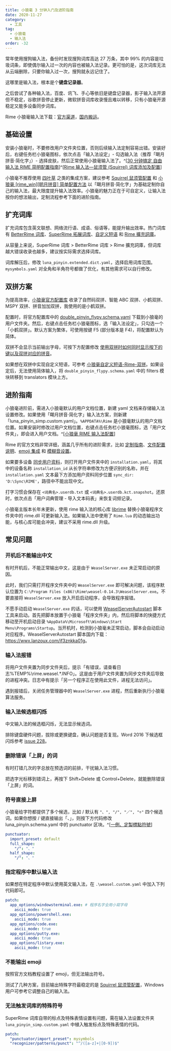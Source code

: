 ```yaml
---
title: 小狼毫 3 分钟入门及进阶指南
date: 2020-11-27
category:
  - 工具
tag:
  - 小狼毫
  - 输入法
order: -32
---
```


常年使用搜狗输入法，备份时发现搜狗词库高达 27 万条，其中 99% 的内容是垃圾词条，即使偶尔输入过一次的内容也被输入法记录。更可怕的是，这次词库无法从云端删除，只要你输入过一次，搜狗就永远记住了。

这哪里是输入法，根本是个**键盘记录器**。

之后尝试了各种输入法，百度、讯飞、手心等依旧是键盘记录器，影子输入法开源但不稳定，谷歌拼音停止更新，微软拼音词库收录慢且难以转移，只有小狼毫开源稳定又能多设备同步词库。

Rime 小狼毫输入法下载：[官方渠道](https://github.com/rime/weasel/releases/download/0.14.3/weasel-0.14.3.0-installer.exe)，[国内搬运](https://wwi.lanzoui.com/iDyF4pdzmni)。

## 基础设置

安装小狼毫时，不要修改用户文件夹位置，否则后续输入法定制容易出错。安装好后，右键任务栏小狼毫图标，依次点击「输入法设定」- 勾选输入法（推荐「朙月拼音·简化字」）- 选择皮肤，然后正常使用小狼毫输入法了。^[[30 分钟搞定 自由输入法 RIME 简明配置指南](https://www.jianshu.com/p/296bba666604)]^[[Rime 输入法—鼠须管 (Squirrel) 词库添加及配置](https://www.jianshu.com/p/cffc0ea094a7)]

小狼毫不推荐使用 [四叶草](https://github.com/fkxxyz/rime-cloverpinyin) 之类的集成方案，建议参考 [Squirrel 鼠须管配置](https://github.com/ssnhd/rime) 和 [小狼毫 [rime_win][眀月拼音] 简单配置方法](https://blog.csdn.net/qq_42204675/article/details/86422450) 以「朙月拼音·简化字」为基础定制你自己的输入法，最大限度提升输入法效率。小狼毫的魅力正在于可自定义，让输入法按你的想法输出，定制流程参考下面的进阶指南。

## 扩充词库

扩充词库包含英文联想、网络流行语、成语、俗语等，能提升输出效率。热门词库有 [BetterRime 词库](https://github.com/Chernfalin/better-rime-dict)、[SuperRime 拓展词库](https://github.com/Chernfalin/SuperRimeDict)、[自定义短语](https://gist.github.com/lotem/5440677) 和 [Rime 擴充詞庫](https://github.com/rime-aca/dictionaries)。

从容量上来说，SuperRime 词库 > BetterRime 词库 > Rime 擴充詞庫，但词库越大错误收录也越多，建议按实际需求选择词库。

词库解压后，修改 `luna_pinyin.extended.dict.yaml`，选择启用词库范围。`mysymbols.yaml` 对全角和半角符号都做了优化，有其他需求可以自行修改。

## 双拼方案

为提高效率，[小狼毫官方配置库](https://github.com/rime/rime-double-pinyin) 收录了自然码双拼、智能 ABC 双拼、小鹤双拼、MSPY 双拼、拼音加加双拼，我使用的是小鹤双拼。

配置时，将官方配置库中的 [double_pinyin_flypy.schema.yaml](https://github.com/rime/rime-double-pinyin/blob/master/double_pinyin_flypy.schema.yaml) 下载到小狼毫的用户文件夹。然后，右键点击任务栏小狼毫图标，选「输入法设定」，只勾选一个「小鹤双拼」。默认方案为繁体，可使用按键 F5 (部分版本是 F4)，将配置默认为简体。

双拼不会显示当前输出字母，可按下方配置修改 [使用双拼时如何同时显示按下的键以及双拼对应的拼音](https://github.com/rime/rime-double-pinyin/issues/6#issuecomment-754367706)。

如果想在双拼中实现自定义短语，可参考 [小狼毫自定义短语-Rime-双拼](https://blog.csdn.net/neninee/article/details/83692270)。如果设定后，无法使用简体输入，将 `double_pinyin_flypy.schema.yaml` 中的 filters 模块转移到 translators 模块上方。

## 进阶指南

小狼毫进阶前，需进入小狼毫默认的用户文档位置，新建 yaml 文档来存储输入法设置修改。如果使用「朙月拼音·简化字」输入法方案，则新建「luna_pinyin_simp.custom.yaml」。`%APPDATA%\Rime` 是小狼毫默认的用户文档位置。如果安装时修改过用户文档位置，右键点击任务栏小狼毫图标，选「用户文件夹」，即会进入用户文档。^[[小狼毫 RIME 输入法配置](https://www.dazhuanlan.com/2019/10/06/5d995d43e4432/)]

Rime 的官方文档非常详细，涵盖几乎所有的进阶需求，比如 [定制指南](https://github.com/rime/home/wiki/CustomizationGuide)、[文件配置说明](https://github.com/rime/home/wiki/RimeWithSchemata#rime-%E4%B8%AD%E7%9A%84%E6%95%B8%E6%93%9A%E6%96%87%E4%BB%B6%E5%88%86%E4%BD%88%E5%8F%8A%E4%BD%9C%E7%94%A8)、[emoji 集成](https://github.com/rime/rime-emoji) 和 [模糊音设置](https://github.com/rime/home/wiki/CustomizationGuide#%E6%A8%A1%E7%B3%8A%E9%9F%B3)。

如果要多设备 [同步用户资料](https://github.com/rime/home/wiki/UserGuide#%E5%90%8C%E6%AD%A5%E7%94%A8%E6%88%B6%E8%B3%87%E6%96%99)，则打开用户文件夹中的 `installation.yaml`，将其中的设备名称 `installation_id` 从长字符串修改为方便识别的名称，并在 `installation.yaml` 文本最下方添加用户资料同步位置 `sync_dir: 'D:\Sync\RIME'`，路径中不能出现中文。

打字习惯会保存在 `<词典名>.userdb.txt` 或 `<词典名>.userdb.kct.snapshot`。还原时，依次点击「用户词典管理 - 导入文本码表」来恢复词频记录。

小狼毫主版本长年未更新，使用 rime 输入法的核心库 [librime](https://github.com/rime/librime/releases) 替换小狼毫程序文件夹中的 rime.dll 可更新输入法。如果输入法中使用了 `Rime.lua` 的动态输出功能，与核心库可能会冲突，建议不采用 rime.dll 升级。

## 常见问题

### 开机后不能输出中文

有时开机后，不能正常输出中文，这是由于 `WeaselServer.exe` 未正常启动的原因。

此时，我们只需打开程序文件夹中的 `WeaselServer.exe` 即可解决问题，该程序默认位置为 `C:\Program Files (x86)\Rime\weasel-0.14.3\WeaselServer.exe`。不要直接将 `WeaselServer.exe` 放入开启启动程序，会导致程序报错。

不愿手动启动 `WeaselServer.exe` 的话，可以使用 [WeaselServerAutostart](https://github.com/rockbenben/rime-WeaselServer) 脚本工具来启动。首先把脚本放置于小狼毫「程序文件夹」内，然后将脚本的快捷方式移动至开机启动目录 `%AppData%\Microsoft\Windows\Start Menu\Programs\Startup`。当开机时，检测到小狼毫未正常启动，脚本会自动启动对应程序。WeaselServerAutostart 脚本国内下载：<https://wwx.lanzoux.com/if3znkka01g>。

### 输入法报错

将用户文件夹置为同步文件夹后，提示「有错误，请查看日志%TEMP%\rime.weasel.\*.INFO」。这是由于用户文件夹置为同步文件夹后导致的进程冲突。日志中有提示「另一个程序正在使用此文件，进程无法访问」。

遇到报错后，关闭任务管理器中的 `WeaselServer.exe` 进程，然后重新执行小狼毫算法服务。

### 输入法候选框闪烁

中文输入法的候选框闪烁，无法显示候选词。

排除键盘硬件问题，拔除或更换键盘，确认问题是否复现。Word 2016 下候选框闪烁参考 [issue 228](https://github.com/rime/weasel/issues/228)。

### 删除错误「上屏」的词

有时打错几次的字总放在预选词的前排，干扰输入法习惯。

把选字光标移到错词上，再按下 Shift+Delete 或 Control+Delete，就能删除错误「上屏」的词。

### 符号直接上屏

小狼毫给字符都提供了多个候选，比如 / 默认有 `"、", "/", "／", "÷"` 四个候选词。如果你想按 / 键直接输出「、」，则按下方代码修改 luna_pinyin.schema.yaml 中的 punctuator 区块。^[[一例、定製標點符號](https://github.com/rime/home/wiki/CustomizationGuide#%E4%B8%80%E4%BE%8B%E5%AE%9A%E8%A3%BD%E6%A8%99%E9%BB%9E%E7%AC%A6%E8%99%9F)]

```yaml
punctuator:
  import_preset: default
  full_shape:
    "/": "、"
  half_shape:
    "/": "、"
```

### 指定程序中默认输入法

如果想在特定程序中默认使用英文输入法，在 `.\weasel.custom.yaml` 中加入下列代码即可。

```yaml
patch:
  app_options/windowsterminal.exe: # 程序名字全用小寫字母
    ascii_mode: true
  app_options/powershell.exe:
    ascii_mode: true
  app_options/code.exe:
    ascii_mode: true
  app_options/putty.exe:
    ascii_mode: true
  app_options/listary.exe:
    ascii_mode: true
```

### 不能输出 emoji

按照官方文档教程设置了 emoji，但无法输出符号。

测试了几种方案，目前输出特殊字符最稳定的是 [Squirrel 鼠须管配置](https://github.com/ssnhd/rime)，Windows 用户可参考它调整自己的输入法。

### 无法触发词库的特殊符号

SuperRime 词库自带的标点及特殊表情设置有问题，需在输入法设置文件夹 `luna_pinyin_simp.custom.yaml` 中植入触发标点及特殊表情的代码。

```yaml
patch:
  "punctuator/import_preset": mysymbols
  "recognizer/patterns/punct": "^/([a-z]+|[0-9])$"
```

